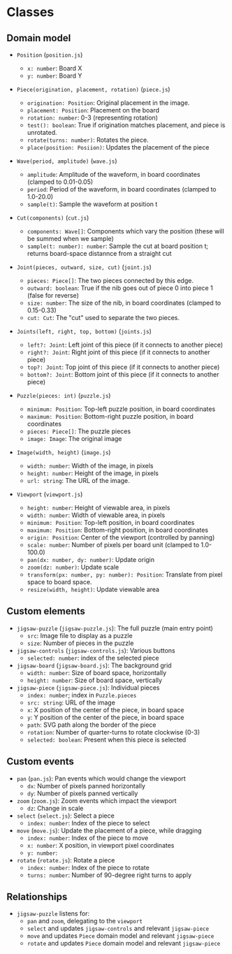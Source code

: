 # Classes

## Domain model

* `Position` (`position.js`)
  * `x: number`: Board X
  * `y: number`: Board Y

* `Piece(origination, placement, rotation)` (`piece.js`)
  * `origination: Position`: Original placement in the image.
  * `placement: Position`: Placement on the board
  * `rotation: number`: 0-3 (representing rotation)
  * `test(): boolean`: True if origination matches placement, and piece is unrotated.
  * `rotate(turns: number)`: Rotates the piece.
  * `place(position: Posiion)`: Updates the placement of the piece

* `Wave(period, amplitude)` (`wave.js`)
  * `amplitude`: Amplitude of the waveform, in board coordinates (clamped to 0.01-0.05)
  * `period`: Period of the waveform, in board coordinates (clamped to 1.0-20.0)
  * `sample(t)`: Sample the waveform at position t

* `Cut(components)` (`cut.js`)
  * `components: Wave[]`: Components which vary the position (these will be summed when we sample)
  * `sample(t: number): number`: Sample the cut at board position t; returns board-space distannce from a straight cut

* `Joint(pieces, outward, size, cut)` (`joint.js`)
  * `pieces: Piece[]`: The two pieces connected by this edge.
  * `outward: boolean`: True if the nib goes out of piece 0 into piece 1 (false for reverse)
  * `size: number`: The size of the nib, in board coordinates (clamped to 0.15-0.33)
  * `cut: Cut`: The "cut" used to separate the two pieces.

* `Joints(left, right, top, bottom)` (`joints.js`)
  * `left?: Joint`: Left joint of this piece (if it connects to another piece)
  * `right?: Joint`: Right joint of this piece (if it connects to another piece)
  * `top?: Joint`: Top joint of this piece (if it connects to another piece)
  * `bottom?: Joint`: Bottom joint of this piece (if it connects to another piece)

* `Puzzle(pieces: int)` (`puzzle.js`)
  * `minimum: Position`: Top-left puzzle position, in board coordinates
  * `maximum: Position`: Bottom-right puzzle position, in board coordinates
  * `pieces: Piece[]`: The puzzle pieces
  * `image: Image`: The original image

* `Image(width, height)` (`image.js`)
  * `width: number`: Width of the image, in pixels
  * `height: number`: Height of the image, in pixels
  * `url: string`: The URL of the image.

* `Viewport` (`viewport.js`)
  * `height: number`: Height of viewable area, in pixels
  * `width: number`: Width of viewable area, in pixels
  * `minimum: Position`: Top-left position, in board coordinates
  * `maximum: Position`: Bottom-right position, in board coordinates
  * `origin: Position`: Center of the viewport (controlled by panning)
  * `scale: number`: Number of pixels per board unit (clamped to 1.0-100.0)
  * `pan(dx: number, dy: number)`: Update origin
  * `zoom(dz: number)`: Update scale
  * `transform(px: number, py: number): Position`: Translate from pixel space to board space.
  * `resize(width, height)`: Update viewable area

## Custom elements

* `jigsaw-puzzle` (`jigsaw-puzzle.js`): The full puzzle (main entry point)
  * `src`: Image file to display as a puzzle
  * `size`: Number of pieces in the puzzle
* `jigsaw-controls` (`jigsaw-controls.js`): Various buttons
  * `selected: number`: index of the selected piece
* `jigsaw-board` (`jigsaw-board.js`): The background grid
  * `width: number`: Size of board space, horizontally
  * `height: number`: Size of board space, vertically
* `jigsaw-piece` (`jigsaw-piece.js`): Individual pieces
  * `index: number`; index in `Puzzle.pieces`
  * `src: string`: URL of the image
  * `x`: X position of the center of the piece, in board space
  * `y`: Y position of the center of the piece, in board space
  * `path`: SVG path along the border of the piece
  * `rotation`: Number of quarter-turns to rotate clockwise (0-3)
  * `selected: boolean`: Present when this piece is selected

## Custom events

* `pan` (`pan.js`): Pan events which would change the viewport
  * `dx`: Number of pixels panned horizontally
  * `dy`: Number of pixels panned vertically
* `zoom` (`zoom.js`): Zoom events which impact the viewport
  * `dz`: Change in scale
* `select` (`select.js`): Select a piece
  * `index: number`: Index of the piece to select
* `move` (`move.js`): Update the placement of a piece, while dragging
  * `index: number`: Index of the piece to move
  * `x: number`: X position, in viewport pixel coordinates
  * `y: number`:
* `rotate` (`rotate.js`): Rotate a piece
  * `index: number`: Index of the piece to rotate
  * `turns: number`: Number of 90-degree right turns to apply

## Relationships

* `jigsaw-puzzle` listens for:
  * `pan` and `zoom`, delegating to the `viewport`
  * `select` and updates `jigsaw-controls` and relevant `jigsaw-piece`
  * `move` and updates `Piece` domain model and relevant `jigsaw-piece`
  * `rotate` and updates `Piece` domain model and relevant `jigsaw-piece`